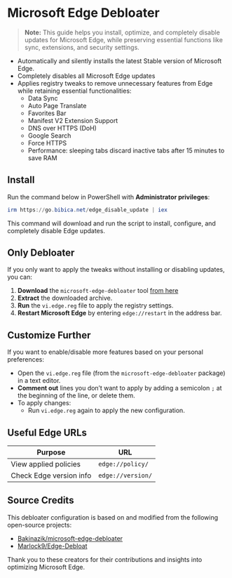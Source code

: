 # Microsoft Edge Debloater

> **Note:** This guide helps you install, optimize, and completely disable updates for Microsoft Edge, while preserving essential functions like sync, extensions, and security settings.

-   Automatically and silently installs the latest Stable version of Microsoft Edge.
-   Completely disables all Microsoft Edge updates
-   Applies registry tweaks to remove unnecessary features from Edge while retaining essential functionalities:
    - Data Sync
    - Auto Page Translate
    - Favorites Bar
    - Manifest V2 Extension Support
    - DNS over HTTPS (DoH)
    - Google Search
    - Force HTTPS
    - Performance: sleeping tabs discard inactive tabs after 15 minutes to save RAM

## Install
Run the command below in PowerShell with **Administrator privileges**:
```powershell
irm https://go.bibica.net/edge_disable_update | iex
```
This command will download and run the script to install, configure, and completely disable Edge updates.

## Only Debloater

If you only want to apply the tweaks without installing or disabling updates, you can:
1.  **Download** the `microsoft-edge-debloater` tool [from here](https://github.com/bibicadotnet/microsoft-edge-debloater/archive/refs/heads/main.zip)
2.  **Extract** the downloaded archive.
3.  **Run** the `vi.edge.reg` file to apply the registry settings.
4.  **Restart Microsoft Edge** by entering `edge://restart` in the address bar.

## Customize Further

If you want to enable/disable more features based on your personal preferences:

-   Open the `vi.edge.reg` file (from the `microsoft-edge-debloater` package) in a text editor.
-   **Comment out** lines you don’t want to apply by adding a semicolon `;` at the beginning of the line, or delete them.
-   To apply changes:
    - Run `vi.edge.reg` again to apply the new configuration.

## Useful Edge URLs

| Purpose               | URL                     |
|-----------------------|-------------------------|
| View applied policies | `edge://policy/`        |
| Check Edge version info | `edge://version/`       |

## Source Credits

This debloater configuration is based on and modified from the following open-source projects:

-   [Bakinazik/microsoft-edge-debloater](https://github.com/bakinazik/edgedebloater)
-   [Marlock9/Edge-Debloat](https://github.com/marlock9/edge-debloat)

Thank you to these creators for their contributions and insights into optimizing Microsoft Edge.
